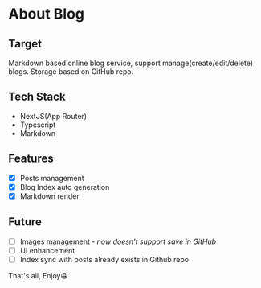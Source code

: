 # About Blog

## Target

Markdown based online blog service, support manage(create/edit/delete) blogs. Storage based on GitHub repo.

## Tech Stack

- NextJS(App Router)
- Typescript
- Markdown

## Features
- [x] Posts management
- [x] Blog Index auto generation
- [x] Markdown render

## Future
- [ ] Images management - *now doesn't support save in GitHub*
- [ ] UI enhancement 
- [ ] Index sync with posts already exists in Github repo

That's all, Enjoy😀

